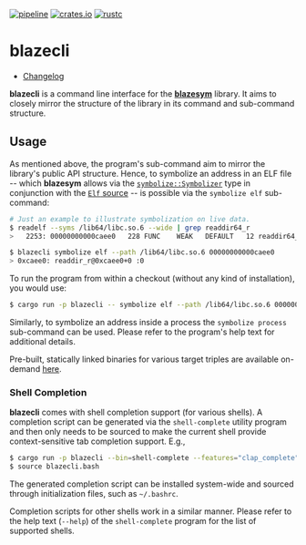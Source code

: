 [![pipeline](https://github.com/libbpf/blazesym/actions/workflows/test.yml/badge.svg?branch=main)](https://github.com/libbpf/blazesym/actions/workflows/test.yml)
[![crates.io](https://img.shields.io/crates/v/blazecli.svg)](https://crates.io/crates/blazecli)
[![rustc](https://img.shields.io/badge/rustc-1.65+-blue.svg)](https://blog.rust-lang.org/2022/11/03/Rust-1.65.0.html)

blazecli
========

- [Changelog](CHANGELOG.md)

**blazecli** is a command line interface for the
[**blazesym**][blazesym] library. It aims to closely mirror the
structure of the library in its command and sub-command structure.


Usage
-----
As mentioned above, the program's sub-command aim to mirror the
library's public API structure. Hence, to symbolize an address in an ELF
file -- which **blazesym** allows via the
[`symbolize::Symbolizer`][blazesym-sym] type in conjunction with the
[`Elf` source][blazesym-elf-src] -- is possible via the `symbolize elf`
sub-command:

```sh
# Just an example to illustrate symbolization on live data.
$ readelf --syms /lib64/libc.so.6 --wide | grep readdir64_r
>   2253: 00000000000caee0   228 FUNC    WEAK   DEFAULT   12 readdir64_r@@GLIBC_2.2.5

$ blazecli symbolize elf --path /lib64/libc.so.6 00000000000caee0
> 0xcaee0: readdir_r@0xcaee0+0 :0
```

To run the program from within a checkout (without any kind of
installation), you would use:
```sh
$ cargo run -p blazecli -- symbolize elf --path /lib64/libc.so.6 00000000000caee0
```

Similarly, to symbolize an address inside a process the `symbolize
process` sub-command can be used. Please refer to the program's help
text for additional details.

Pre-built, statically linked binaries for various target triples are available
on-demand [here][blazecli-bins].


### Shell Completion
**blazecli** comes with shell completion support (for various shells). A
completion script can be generated via the `shell-complete` utility
program and then only needs to be sourced to make the current shell
provide context-sensitive tab completion support. E.g.,
```bash
$ cargo run -p blazecli --bin=shell-complete --features="clap_complete" -- bash > blazecli.bash
$ source blazecli.bash
```

The generated completion script can be installed system-wide and sourced
through initialization files, such as `~/.bashrc`.

Completion scripts for other shells work in a similar manner. Please
refer to the help text (`--help`) of the `shell-complete` program for
the list of supported shells.

[blazecli-bins]: https://github.com/libbpf/blazesym/actions/workflows/build.yml
[blazesym]: https://crates.io/crates/blazesym
[blazesym-sym]: https://docs.rs/blazesym/0.2.0-alpha.11/blazesym/symbolize/struct.Symbolizer.html
[blazesym-elf-src]: https://docs.rs/blazesym/0.2.0-alpha.11/blazesym/symbolize/enum.Source.html#variant.Elf
